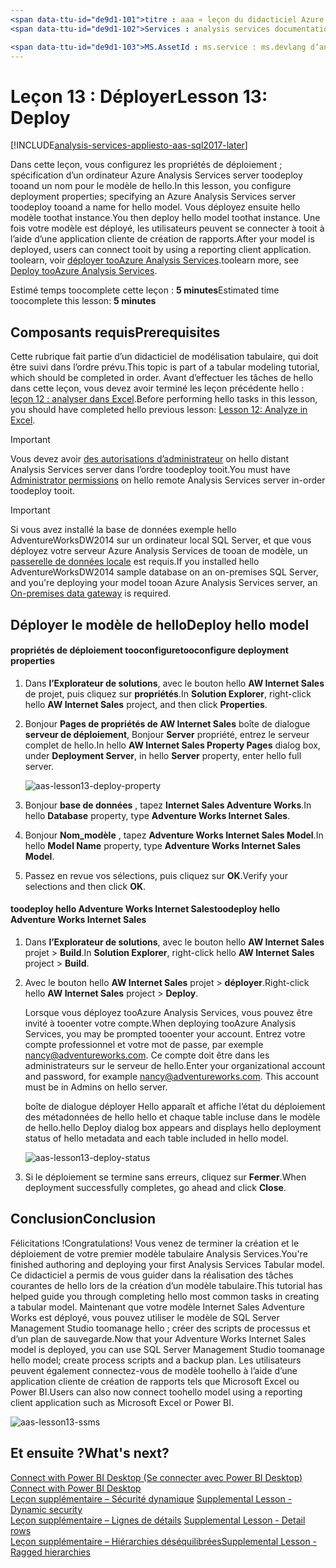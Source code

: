 ```yaml
---
<span data-ttu-id="de9d1-101">titre : aaa « leçon du didacticiel Azure Analysis Services 13 : déployer | Description de Microsoft Docs » : décrit comment le didacticiel de hello toodeploy project tooAzure Analysis Services.</span><span class="sxs-lookup"><span data-stu-id="de9d1-101">title: aaa"Azure Analysis Services tutorial lesson 13: Deploy | Microsoft Docs" description:  Describes how toodeploy hello tutorial project tooAzure Analysis Services.</span></span>
<span data-ttu-id="de9d1-102">Services : analysis services documentationcenter : '' auteur : minewiskan manager : erikre éditeur : '' balises : ».</span><span class="sxs-lookup"><span data-stu-id="de9d1-102">services: analysis-services documentationcenter: '' author: minewiskan manager: erikre editor: '' tags: ''</span></span>

<span data-ttu-id="de9d1-103">MS.AssetId : ms.service : ms.devlang d’analysis services : NA ms.topic : get-started-article ms.tgt_pltfrm : NA ms.workload : na ms.date : 17/07/2017 ms.author : owend</span><span class="sxs-lookup"><span data-stu-id="de9d1-103">ms.assetid: ms.service: analysis-services ms.devlang: NA ms.topic: get-started-article ms.tgt_pltfrm: NA ms.workload: na ms.date: 07/17/2017 ms.author: owend</span></span>
---
```

# <a name="lesson-13-deploy"></a><span data-ttu-id="de9d1-104">Leçon 13 : Déployer</span><span class="sxs-lookup"><span data-stu-id="de9d1-104">Lesson 13: Deploy</span></span>

[!INCLUDE[analysis-services-appliesto-aas-sql2017-later](../../../includes/analysis-services-appliesto-aas-sql2017-later.md)]

<span data-ttu-id="de9d1-105">Dans cette leçon, vous configurez les propriétés de déploiement ; spécification d’un ordinateur Azure Analysis Services server toodeploy tooand un nom pour le modèle de hello.</span><span class="sxs-lookup"><span data-stu-id="de9d1-105">In this lesson, you configure deployment properties; specifying an Azure Analysis Services server toodeploy tooand a name for hello model.</span></span> <span data-ttu-id="de9d1-106">Vous déployez ensuite hello modèle toothat instance.</span><span class="sxs-lookup"><span data-stu-id="de9d1-106">You then deploy hello model toothat instance.</span></span> <span data-ttu-id="de9d1-107">Une fois votre modèle est déployé, les utilisateurs peuvent se connecter à tooit à l’aide d’une application cliente de création de rapports.</span><span class="sxs-lookup"><span data-stu-id="de9d1-107">After your model is deployed, users can connect tooit by using a reporting client application.</span></span> <span data-ttu-id="de9d1-108">toolearn, voir [déployer tooAzure Analysis Services](https://docs.microsoft.com/azure/analysis-services/analysis-services-deploy).</span><span class="sxs-lookup"><span data-stu-id="de9d1-108">toolearn more, see [Deploy tooAzure Analysis Services](https://docs.microsoft.com/azure/analysis-services/analysis-services-deploy).</span></span>  
  
<span data-ttu-id="de9d1-109">Estimé temps toocomplete cette leçon : **5 minutes**</span><span class="sxs-lookup"><span data-stu-id="de9d1-109">Estimated time toocomplete this lesson: **5 minutes**</span></span>  
  
## <a name="prerequisites"></a><span data-ttu-id="de9d1-110">Composants requis</span><span class="sxs-lookup"><span data-stu-id="de9d1-110">Prerequisites</span></span>  
<span data-ttu-id="de9d1-111">Cette rubrique fait partie d’un didacticiel de modélisation tabulaire, qui doit être suivi dans l’ordre prévu.</span><span class="sxs-lookup"><span data-stu-id="de9d1-111">This topic is part of a tabular modeling tutorial, which should be completed in order.</span></span> <span data-ttu-id="de9d1-112">Avant d’effectuer les tâches de hello dans cette leçon, vous devez avoir terminé les leçon précédente hello : [leçon 12 : analyser dans Excel](../tutorials/aas-lesson-12-analyze-in-excel.md).</span><span class="sxs-lookup"><span data-stu-id="de9d1-112">Before performing hello tasks in this lesson, you should have completed hello previous lesson: [Lesson 12: Analyze in Excel](../tutorials/aas-lesson-12-analyze-in-excel.md).</span></span>  

> [!IMPORTANT]  
> <span data-ttu-id="de9d1-113">Vous devez avoir [des autorisations d’administrateur](../analysis-services-server-admins.md) on hello distant Analysis Services server dans l’ordre toodeploy tooit.</span><span class="sxs-lookup"><span data-stu-id="de9d1-113">You must have [Administrator permissions](../analysis-services-server-admins.md) on hello remote Analysis Services server in-order toodeploy tooit.</span></span>  

> [!IMPORTANT]  
> <span data-ttu-id="de9d1-114">Si vous avez installé la base de données exemple hello AdventureWorksDW2014 sur un ordinateur local SQL Server, et que vous déployez votre serveur Azure Analysis Services de tooan de modèle, un [passerelle de données locale](../analysis-services-gateway.md) est requis.</span><span class="sxs-lookup"><span data-stu-id="de9d1-114">If you installed hello AdventureWorksDW2014 sample database on an on-premises SQL Server, and you're deploying your model tooan Azure Analysis Services server, an [On-premises data gateway](../analysis-services-gateway.md) is required.</span></span>
  
## <a name="deploy-hello-model"></a><span data-ttu-id="de9d1-115">Déployer le modèle de hello</span><span class="sxs-lookup"><span data-stu-id="de9d1-115">Deploy hello model</span></span>  
  
#### <a name="tooconfigure-deployment-properties"></a><span data-ttu-id="de9d1-116">propriétés de déploiement tooconfigure</span><span class="sxs-lookup"><span data-stu-id="de9d1-116">tooconfigure deployment properties</span></span>  

  
1.  <span data-ttu-id="de9d1-117">Dans **l’Explorateur de solutions**, avec le bouton hello **AW Internet Sales** de projet, puis cliquez sur **propriétés**.</span><span class="sxs-lookup"><span data-stu-id="de9d1-117">In **Solution Explorer**, right-click hello **AW Internet Sales** project, and then click **Properties**.</span></span>  
  
2.  <span data-ttu-id="de9d1-118">Bonjour **Pages de propriétés de AW Internet Sales** boîte de dialogue **serveur de déploiement**, Bonjour **Server** propriété, entrez le serveur complet de hello.</span><span class="sxs-lookup"><span data-stu-id="de9d1-118">In hello **AW Internet Sales Property Pages** dialog box, under **Deployment Server**, in hello **Server** property, enter hello full server.</span></span>  

    ![aas-lesson13-deploy-property](../tutorials/media/aas-lesson13-deploy-property.png)
  
3.  <span data-ttu-id="de9d1-120">Bonjour **base de données** , tapez **Internet Sales Adventure Works**.</span><span class="sxs-lookup"><span data-stu-id="de9d1-120">In hello **Database** property, type **Adventure Works Internet Sales**.</span></span>  
  
4.  <span data-ttu-id="de9d1-121">Bonjour **Nom_modèle** , tapez **Adventure Works Internet Sales Model**.</span><span class="sxs-lookup"><span data-stu-id="de9d1-121">In hello **Model Name** property, type **Adventure Works Internet Sales Model**.</span></span>  
  
5.  <span data-ttu-id="de9d1-122">Passez en revue vos sélections, puis cliquez sur **OK**.</span><span class="sxs-lookup"><span data-stu-id="de9d1-122">Verify your selections and then click **OK**.</span></span>  
  
#### <a name="toodeploy-hello-adventure-works-internet-sales"></a><span data-ttu-id="de9d1-123">toodeploy hello Adventure Works Internet Sales</span><span class="sxs-lookup"><span data-stu-id="de9d1-123">toodeploy hello Adventure Works Internet Sales</span></span>
  
1.  <span data-ttu-id="de9d1-124">Dans **l’Explorateur de solutions**, avec le bouton hello **AW Internet Sales** projet > **Build**.</span><span class="sxs-lookup"><span data-stu-id="de9d1-124">In **Solution Explorer**, right-click hello **AW Internet Sales** project > **Build**.</span></span>  

2.  <span data-ttu-id="de9d1-125">Avec le bouton hello **AW Internet Sales** projet > **déployer**.</span><span class="sxs-lookup"><span data-stu-id="de9d1-125">Right-click hello **AW Internet Sales** project > **Deploy**.</span></span>

    <span data-ttu-id="de9d1-126">Lorsque vous déployez tooAzure Analysis Services, vous pouvez être invité à tooenter votre compte.</span><span class="sxs-lookup"><span data-stu-id="de9d1-126">When deploying tooAzure Analysis Services, you may be prompted tooenter your account.</span></span> <span data-ttu-id="de9d1-127">Entrez votre compte professionnel et votre mot de passe, par exemple nancy@adventureworks.com. Ce compte doit être dans les administrateurs sur le serveur de hello.</span><span class="sxs-lookup"><span data-stu-id="de9d1-127">Enter your organizational account and password, for example nancy@adventureworks.com. This account must be in Admins on hello server.</span></span>
  
    <span data-ttu-id="de9d1-128">boîte de dialogue déployer Hello apparaît et affiche l’état du déploiement des métadonnées de hello hello et chaque table incluse dans le modèle de hello.</span><span class="sxs-lookup"><span data-stu-id="de9d1-128">hello Deploy dialog box appears and displays hello deployment status of hello metadata and each table included in hello model.</span></span>  
    
    ![aas-lesson13-deploy-status](../tutorials/media/aas-lesson13-deploy-status.png)
  
3. <span data-ttu-id="de9d1-130">Si le déploiement se termine sans erreurs, cliquez sur **Fermer**.</span><span class="sxs-lookup"><span data-stu-id="de9d1-130">When deployment successfully completes, go ahead and click **Close**.</span></span>  
  
## <a name="conclusion"></a><span data-ttu-id="de9d1-131">Conclusion</span><span class="sxs-lookup"><span data-stu-id="de9d1-131">Conclusion</span></span>  
<span data-ttu-id="de9d1-132">Félicitations !</span><span class="sxs-lookup"><span data-stu-id="de9d1-132">Congratulations!</span></span> <span data-ttu-id="de9d1-133">Vous venez de terminer la création et le déploiement de votre premier modèle tabulaire Analysis Services.</span><span class="sxs-lookup"><span data-stu-id="de9d1-133">You're finished authoring and deploying your first Analysis Services Tabular model.</span></span> <span data-ttu-id="de9d1-134">Ce didacticiel a permis de vous guider dans la réalisation des tâches courantes de hello lors de la création d’un modèle tabulaire.</span><span class="sxs-lookup"><span data-stu-id="de9d1-134">This tutorial has helped guide you through completing hello most common tasks in creating a tabular model.</span></span> <span data-ttu-id="de9d1-135">Maintenant que votre modèle Internet Sales Adventure Works est déployé, vous pouvez utiliser le modèle de SQL Server Management Studio toomanage hello ; créer des scripts de processus et d’un plan de sauvegarde.</span><span class="sxs-lookup"><span data-stu-id="de9d1-135">Now that your Adventure Works Internet Sales model is deployed, you can use SQL Server Management Studio toomanage hello model; create process scripts and a backup plan.</span></span> <span data-ttu-id="de9d1-136">Les utilisateurs peuvent également connectez-vous de modèle toohello à l’aide d’une application cliente de création de rapports tels que Microsoft Excel ou Power BI.</span><span class="sxs-lookup"><span data-stu-id="de9d1-136">Users can also now connect toohello model using a reporting client application such as Microsoft Excel or Power BI.</span></span>  

![aas-lesson13-ssms](../tutorials/media/aas-lesson13-ssms.png)
  
  
  
## <a name="whats-next"></a><span data-ttu-id="de9d1-138">Et ensuite ?</span><span class="sxs-lookup"><span data-stu-id="de9d1-138">What's next?</span></span>
<span data-ttu-id="de9d1-139">[Connect with Power BI Desktop (Se connecter avec Power BI Desktop)](../analysis-services-connect-pbi.md) </span><span class="sxs-lookup"><span data-stu-id="de9d1-139">[Connect with Power BI Desktop](../analysis-services-connect-pbi.md) </span></span>  
<span data-ttu-id="de9d1-140">[Leçon supplémentaire – Sécurité dynamique](../tutorials/aas-supplemental-lesson-dynamic-security.md) </span><span class="sxs-lookup"><span data-stu-id="de9d1-140">[Supplemental Lesson - Dynamic security](../tutorials/aas-supplemental-lesson-dynamic-security.md) </span></span>  
<span data-ttu-id="de9d1-141">[Leçon supplémentaire – Lignes de détails](../tutorials/aas-supplemental-lesson-detail-rows.md) </span><span class="sxs-lookup"><span data-stu-id="de9d1-141">[Supplemental Lesson - Detail rows](../tutorials/aas-supplemental-lesson-detail-rows.md) </span></span>  
[<span data-ttu-id="de9d1-142">Leçon supplémentaire – Hiérarchies déséquilibrées</span><span class="sxs-lookup"><span data-stu-id="de9d1-142">Supplemental Lesson - Ragged hierarchies</span></span>](../tutorials/aas-supplemental-lesson-ragged-hierarchies.md)   
